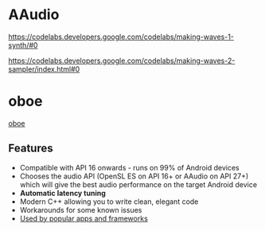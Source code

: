 # AAudio

 https://codelabs.developers.google.com/codelabs/making-waves-1-synth/#0 

 https://codelabs.developers.google.com/codelabs/making-waves-2-sampler/index.html#0 



# oboe

[oboe](https://github.com/google/oboe)

## Features

- Compatible with API 16 onwards - runs on 99% of Android devices
- Chooses the audio API (OpenSL ES on API 16+ or AAudio on API 27+) which will give the best audio performance on the target Android device
- **Automatic latency tuning**
- Modern C++ allowing you to write clean, elegant code
- Workarounds for some known issues
- [Used by popular apps and frameworks](https://github.com/google/oboe/wiki/AppsUsingOboe)